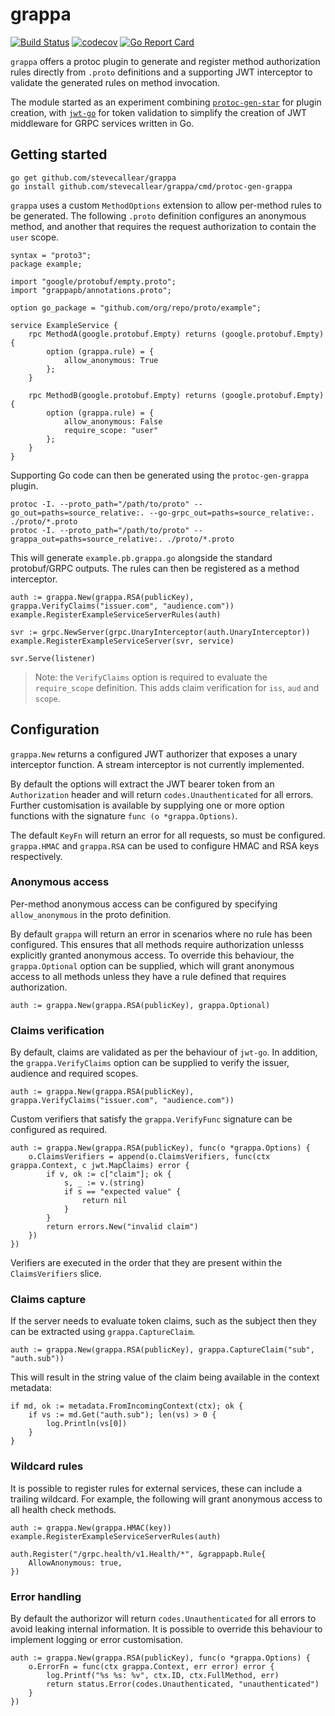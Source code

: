 # grappa
[![Build Status](https://travis-ci.org/stevecallear/grappa.svg?branch=master)](https://travis-ci.org/stevecallear/grappa)
[![codecov](https://codecov.io/gh/stevecallear/grappa/branch/master/graph/badge.svg)](https://codecov.io/gh/stevecallear/grappa)
[![Go Report Card](https://goreportcard.com/badge/github.com/stevecallear/grappa)](https://goreportcard.com/report/github.com/stevecallear/grappa)

`grappa` offers a protoc plugin to generate and register method authorization rules directly from `.proto` definitions and a supporting JWT interceptor to validate the generated rules on method invocation.

The module started as an experiment combining [`protoc-gen-star`](https://github.com/lyft/protoc-gen-star) for plugin creation, with [`jwt-go`](https://github.com/dgrijalva/jwt-go) for token validation to simplify the creation of JWT middleware for GRPC services written in Go.

## Getting started
```
go get github.com/stevecallear/grappa
go install github.com/stevecallear/grappa/cmd/protoc-gen-grappa
```

`grappa` uses a custom `MethodOptions` extension to allow per-method rules to be generated. The following `.proto` definition configures an anonymous method, and another that requires the request authorization to contain the `user` scope.
```
syntax = "proto3";
package example;

import "google/protobuf/empty.proto";
import "grappapb/annotations.proto";

option go_package = "github.com/org/repo/proto/example";

service ExampleService {    
    rpc MethodA(google.protobuf.Empty) returns (google.protobuf.Empty) {
        option (grappa.rule) = {
            allow_anonymous: True
        };
    }

    rpc MethodB(google.protobuf.Empty) returns (google.protobuf.Empty) {
        option (grappa.rule) = {
            allow_anonymous: False
            require_scope: "user"
        };
    }
}
```

Supporting Go code can then be generated using the `protoc-gen-grappa` plugin.
```
protoc -I. --proto_path="/path/to/proto" --go_out=paths=source_relative:. --go-grpc_out=paths=source_relative:. ./proto/*.proto
protoc -I. --proto_path="/path/to/proto" --grappa_out=paths=source_relative:. ./proto/*.proto
```

This will generate `example.pb.grappa.go` alongside the standard protobuf/GRPC outputs. The rules can then be registered as a method interceptor.
```
auth := grappa.New(grappa.RSA(publicKey), grappa.VerifyClaims("issuer.com", "audience.com"))
example.RegisterExampleServiceServerRules(auth)

svr := grpc.NewServer(grpc.UnaryInterceptor(auth.UnaryInterceptor))
example.RegisterExampleServiceServer(svr, service)

svr.Serve(listener)
```
> Note: the `VerifyClaims` option is required to evaluate the `require_scope` definition. This adds claim verification for `iss`, `aud` and `scope`.

## Configuration
`grappa.New` returns a configured JWT authorizer that exposes a unary interceptor function. A stream interceptor is not currently implemented.

By default the options will extract the JWT bearer token from an `Authorization` header and will return `codes.Unauthenticated` for all errors. Further customisation is available by supplying one or more option functions with the signature `func (o *grappa.Options)`.

The default `KeyFn` will return an error for all requests, so must be configured. `grappa.HMAC` and `grappa.RSA` can be used to configure HMAC and RSA keys respectively.

### Anonymous access
Per-method anonymous access can be configured by specifying `allow_anonymous` in the proto definition.

By default `grappa` will return an error in scenarios where no rule has been configured. This ensures that all methods require authorization unlesss explicitly granted anonymous access. To override this behaviour, the `grappa.Optional` option can be supplied, which will grant anonymous access to all methods unless they have a rule defined that requires authorization.
```
auth := grappa.New(grappa.RSA(publicKey), grappa.Optional)
```

### Claims verification
By default, claims are validated as per the behaviour of `jwt-go`. In addition, the `grappa.VerifyClaims` option can be supplied to verify the issuer, audience and required scopes.
```
auth := grappa.New(grappa.RSA(publicKey), grappa.VerifyClaims("issuer.com", "audience.com"))
```

Custom verifiers that satisfy the `grappa.VerifyFunc` signature can be configured as required.
```
auth := grappa.New(grappa.RSA(publicKey), func(o *grappa.Options) {
    o.ClaimsVerifiers = append(o.ClaimsVerifiers, func(ctx grappa.Context, c jwt.MapClaims) error {
        if v, ok := c["claim"]; ok {
            s, _ := v.(string)
            if s == "expected value" {
                return nil
            }
        }
        return errors.New("invalid claim")
    })
})
```

Verifiers are executed in the order that they are present within the `ClaimsVerifiers` slice.

### Claims capture
If the server needs to evaluate token claims, such as the subject then they can be extracted using `grappa.CaptureClaim`.
```
auth := grappa.New(grappa.RSA(publicKey), grappa.CaptureClaim("sub", "auth.sub"))
```

This will result in the string value of the claim being available in the context metadata:
```
if md, ok := metadata.FromIncomingContext(ctx); ok {
    if vs := md.Get("auth.sub"); len(vs) > 0 {
        log.Println(vs[0])
    }
}
```

### Wildcard rules
It is possible to register rules for external services, these can include a trailing wildcard. For example, the following will grant anonymous access to all health check methods.
```
auth := grappa.New(grappa.HMAC(key))
example.RegisterExampleServiceServerRules(auth)

auth.Register("/grpc.health/v1.Health/*", &grappapb.Rule{
    AllowAnonymous: true,
})
```

### Error handling
By default the authorizor will return `codes.Unauthenticated` for all errors to avoid leaking internal information. It is possible to override this behaviour to implement logging or error customisation.
```
auth := grappa.New(grappa.RSA(publicKey), func(o *grappa.Options) {
    o.ErrorFn = func(ctx grappa.Context, err error) error {
        log.Printf("%s %s: %v", ctx.ID, ctx.FullMethod, err)
        return status.Error(codes.Unauthenticated, "unauthenticated")
    }
})
```